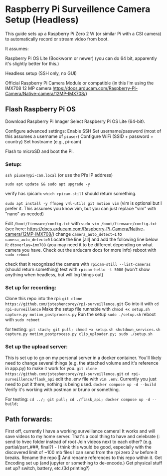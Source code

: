 # Raspberry Pi Surveillence Camera Setup (Headless)

This guide sets up a Raspberry Pi Zero 2 W (or similar Pi with a CSI camera) to automatically record or stream video from boot.

It assumes:

Raspberry Pi OS Lite (Bookworm or newer) (you can do 64 bit, apparently it's slightly better for this.)

Headless setup (SSH only, no GUI)

Official Raspberry Pi Camera Module or compatible (in this I'm using the IMX708 12 MP camera https://docs.arducam.com/Raspberry-Pi-Camera/Native-camera/12MP-IMX708/)

## Flash Raspberry Pi OS

Download Raspberry Pi Imager
Select Raspberry Pi OS Lite (64-bit).

Configure advanced settings:
    Enable SSH
    Set username/password (most of this assumes a username of `piuser`)
    Configure WiFi (SSID + password + country)
    Set hostname (e.g., pi-cam)

Flash to microSD and boot the Pi.

### Setup:
`ssh piuser@pi-cam.local`
(or use the Pi’s IP address)

`sudo apt update && sudo apt upgrade -y`

verify has rpicam:
`which rpicam-still` should return something.

`sudo apt install -y ffmpeg v4l-utils git motion vim` (vim is optional but I prefer it. This assumes you know vim, but you can just replace "vim" with "nano" as needed)

Edit `/boot/firmware/config.txt` with `sudo vim /boot/firmware/config.txt` (see here: https://docs.arducam.com/Raspberry-Pi-Camera/Native-camera/12MP-IMX708/)
    change `camera_auto_detect=1` to `camera_auto_detect=0`
    Locate the line [all] and add the following line below it:
        `dtoverlay=imx708` (you may need it to be different depending on what camera you have. Check out the arducam docs for more info)
    reboot with `sudo reboot`

check that it recognized the camera with `rpicam-still --list-cameras` (should return something)
test with `rpicam-hello -t 5000` (won't show anything when headless, but will log things out)

### Set up for recording:

Clone this repo into the rpi: `git clone https://github.com/jstephencorey/rpi-surveillence.git`
Go into it with `cd rpi-surveillence`
Make the setup file runnable with `chmod +x setup.sh capture.py motion_postprocess.py`
Run the setup `sudo ./setup.sh`
reboot with `sudo reboot`

for testing: `git stash; git pull; chmod +x setup.sh shutdown_services.sh capture.py motion_postprocess.py clip_uploader.py; sudo ./setup.sh`

### Set up the upload server:

This is set up to go on my personal server in a docker container. You'll likely need to change several things (e.g. the attached volume and it's reference in app.py) to make it work for you.
`git clone https://github.com/jstephencorey/rpi-surveillence.git`
`cd rpi-surveillence/flask_api`
edit the .env file with `vim .env`. Currently you just need to put it there, nothing is being used.
`docker compose up -d --build`
Verify it's working with postman or bruno or something. 

For testing: `cd ../; git pull; cd ./flask_api; docker compose up -d --build;` 

## Path forwards:

First off, currently I have a working surveillance camera! It works and will save videos to my home server. That's a cool thing to have and celebrate (:
send to hvec folder instead of root
Join videos next to each other? (e.g. partial/part_###, final?) - I think this would be good, especially with the discovered limit of ~100 mb files I can send from the rpi zero 2 w before it breaks. 
Rename the repo 🙈
    And rename references to this repo within it. 
Get Encoding set up (and jupyter or something to de-encode.)
Get physical stuff set up? switch, battery, etc.(3d printing?)